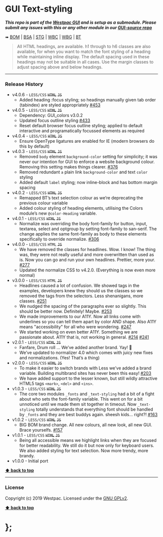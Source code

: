 GUI Text-styling
================

***This repo is part of the [Westpac GUI](http://gel.westpacgroup.com.au/GUI/) and is setup as a submodule. Please submit any issues with this or any other module in our [GUI-source repo](https://github.com/WestpacCXTeam/GUI-source/issues)***

➠
[BOM](http://westpaccxteam.github.io/GUI_text-styling/tests/BOM/) |
[BSA](http://westpaccxteam.github.io/GUI_text-styling/tests/BSA/) |
[STG](http://westpaccxteam.github.io/GUI_text-styling/tests/STG/) |
[WBC](http://westpaccxteam.github.io/GUI_text-styling/tests/WBC/) |
[WBG](http://westpaccxteam.github.io/GUI_text-styling/tests/WBG/) |
[BT](http://westpaccxteam.github.io/GUI_text-styling/tests/BT/)

> All HTML headings, are available. h1 through to h6 classes are also available, for when you want to match the font styling of a heading while maintaining inline display. The default spacing used in these headings may not be suitable in all cases. Use the margin classes to adjust spacing above and below headings.

----------------------------------------------------------------------------------------------------------------------------------------------------------------


### Release History

* v4.0.6 - `LESS/CSS` ~~`HTML`~~ ~~`JS`~~
	* Added heading :focus styling; so headings manually given tab order (tabindex) are styled appropriately
		[#453](https://github.com/WestpacCXTeam/GUI-source/issues/453)
* v4.0.5 - `LESS/CSS` ~~`HTML`~~ ~~`JS`~~
	* Dependency: GUI_colors v3.0.2
	* Updated focus outline styling
		[#433](https://github.com/WestpacCXTeam/GUI-source/issues/433)
	* Reset default browser focus outline styling; applied to default interactive and programatically focussed elements as required
* v4.0.4 - `LESS/CSS` ~~`HTML`~~ ~~`JS`~~
	* Ensure OpenType ligatures are enabled for IE (modern browsers do this by default)
* v4.0.3 - `LESS/CSS` ~~`HTML`~~ ~~`JS`~~
	* Removed `body` element `background-color` setting for simplicity; it was never our intention for GUI to enforce a website background colour. Removing this setting makes things clearer.
		[#376](https://github.com/WestpacCXTeam/GUI-source/issues/376)
	* Removed redundant `a` plain link `background-color` and text `color` styling
	* Added default `label` styling; now inline-block and has bottom margin spacing
* v4.0.2 - `LESS/CSS` ~~`HTML`~~ ~~`JS`~~
	* Remapped BT’s text selection colour as we’re deprecating the previous colour variable
	* Added colour styling of heading elements, utilising the Colors module’s new `@color-Heading` variable.
* v4.0.1 - `LESS/CSS` ~~`HTML`~~ ~~`JS`~~
	* Normalize was overriding the body font-family for button, input, textarea, select and optgroup by setting font-family to san-serif. The change applies the same font-family as body to these elements specifically to override normalize.
		[#306](https://github.com/WestpacCXTeam/GUI-source/issues/306)
* v4.0.0 - `LESS/CSS` `HTML` ~~`JS`~~
	* We have removed the classes for headlines. Wow. I know! The thing was, they were not really useful and more overwritten than used as is. Now you can go and run your own headlines. Prettier, more your.
		[#277](https://github.com/WestpacCXTeam/GUI-source/issues/277)
	* Updated the normalize CSS to v4.2.0. (Everything is now even more normal)
* v3.0.0 - `LESS/CSS` `HTML` ~~`JS`~~
	* Headlines caused a lot of confusion. We showed tags in the examples, developers knew they should us the classes so we removed the tags from the selectors. Less shenanigans, more classes.
		[#251](https://github.com/WestpacCXTeam/GUI-source/issues/251)
	* We nudged the spacing of the paragraphs ever so slightly. This should be better now. Definitely! Maybe.
		[#253](https://github.com/WestpacCXTeam/GUI-source/issues/253)
	* We made improvements to our A11Y. Now all links come with underlines so you can tell them apart by color AND shape. Also A11Y means "accessibility" for all who were wondering.
		[#247](https://github.com/WestpacCXTeam/GUI-source/issues/247)
	* We started working on even better A11Y. Something we are passionate about. A11Y that is, not working in general.
		[#214](https://github.com/WestpacCXTeam/GUI-source/issues/214)
		[#241](https://github.com/WestpacCXTeam/GUI-source/issues/241)
* v2.0.1 - `LESS/CSS` ~~`HTML`~~ ~~`JS`~~
	* Fanfare, Drum roll … We’ve added another brand. Yay! :clap:
	* We’ve updated to normalizer 4.0 which comes with juicy new fixes and normalizations. (Yes! That’s a thing)
* v2.0.0 - `LESS/CSS` ~~`HTML`~~ ~~`JS`~~
	* To make it easier to switch brands with Less we’ve added a brand variable. Building multibrand sites has never been this easy!
		[#203](https://github.com/WestpacCXTeam/GUI-source/issues/203)
	* We have added support to the lesser known, but still wildly attractive HTML5 tags `<mark>`, `<del>` and `<ins>`.
* v1.0.3 - `LESS/CSS` ~~`HTML`~~ ~~`JS`~~
	* The core two modules `_fonts` and `_text-styling` had a bit of a fight about who sets the font-family variable. This went on for a bit unnoticed until we made them sit together in timeout. Now `_text-styling` totally understands that everything font should be handled by `_fonts` and they are best buddys again. sheesh kids... right?!
		[#163](https://github.com/WestpacCXTeam/GUI-source/issues/163)
* v1.0.2 - `LESS/CSS` ~~`HTML`~~ ~~`JS`~~
	* BIG BOM brand change. All new colours, all new look, all new GUI. Brace yourselfs.
		[#157](https://github.com/WestpacCXTeam/GUI-source/issues/157)
* v1.0.1 - `LESS/CSS` ~~`HTML`~~ ~~`JS`~~
	* Being all accessible means we highlight links when they are focused for better readability. We still do it but now only for keyboard users. We also added styling for text selection. Now more trendy, more brandy.
* v1.0.0 - Initial port

**[⬆ back to top](#content)**


----------------------------------------------------------------------------------------------------------------------------------------------------------------


### License

Copyright (c) 2019 Westpac. Licensed under the [GNU GPLv2](https://raw.githubusercontent.com/WestpacCXTeam/GUI_text-styling/master/LICENSE).

**[⬆ back to top](#content)**

# };